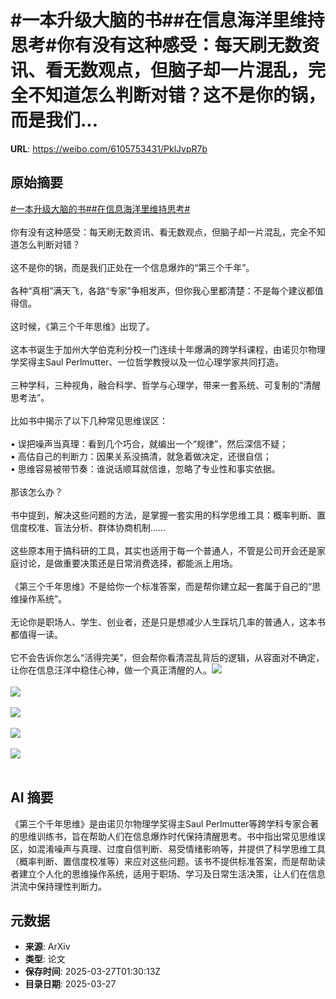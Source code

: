 # #一本升级大脑的书##在信息海洋里维持思考#你有没有这种感受：每天刷无数资讯、看无数观点，但脑子却一片混乱，完全不知道怎么判断对错？这不是你的锅，而是我们...

**URL**: https://weibo.com/6105753431/PklJvpR7b

## 原始摘要

<a href="https://m.weibo.cn/search?containerid=231522type%3D1%26t%3D10%26q%3D%23%E4%B8%80%E6%9C%AC%E5%8D%87%E7%BA%A7%E5%A4%A7%E8%84%91%E7%9A%84%E4%B9%A6%23&amp;extparam=%23%E4%B8%80%E6%9C%AC%E5%8D%87%E7%BA%A7%E5%A4%A7%E8%84%91%E7%9A%84%E4%B9%A6%23" data-hide=""><span class="surl-text">#一本升级大脑的书#</span></a><a href="https://m.weibo.cn/search?containerid=231522type%3D1%26t%3D10%26q%3D%23%E5%9C%A8%E4%BF%A1%E6%81%AF%E6%B5%B7%E6%B4%8B%E9%87%8C%E7%BB%B4%E6%8C%81%E6%80%9D%E8%80%83%23&amp;extparam=%23%E5%9C%A8%E4%BF%A1%E6%81%AF%E6%B5%B7%E6%B4%8B%E9%87%8C%E7%BB%B4%E6%8C%81%E6%80%9D%E8%80%83%23" data-hide=""><span class="surl-text">#在信息海洋里维持思考#</span></a><br><br>你有没有这种感受：每天刷无数资讯、看无数观点，但脑子却一片混乱，完全不知道怎么判断对错？<br><br>这不是你的锅，而是我们正处在一个信息爆炸的“第三个千年”。<br><br>各种“真相”满天飞，各路“专家”争相发声，但你我心里都清楚：不是每个建议都值得信。<br><br>这时候，《第三个千年思维》出现了。<br><br>这本书诞生于加州大学伯克利分校一门连续十年爆满的跨学科课程，由诺贝尔物理学奖得主Saul Perlmutter、一位哲学教授以及一位心理学家共同打造。<br><br>三种学科，三种视角，融合科学、哲学与心理学，带来一套系统、可复制的“清醒思考法”。<br><br>比如书中揭示了以下几种常见思维误区：<br><br>•  误把噪声当真理：看到几个巧合，就编出一个“规律”，然后深信不疑；<br>•  高估自己的判断力：因果关系没搞清，就急着做决定，还很自信；<br>•  思维容易被带节奏：谁说话顺耳就信谁，忽略了专业性和事实依据。<br><br>那该怎么办？<br><br>书中提到，解决这些问题的方法，是掌握一套实用的科学思维工具：概率判断、置信度校准、盲法分析、群体协商机制……<br><br>这些原本用于搞科研的工具，其实也适用于每一个普通人，不管是公司开会还是家庭讨论，是做重要决策还是日常消费选择，都能派上用场。<br><br>《第三个千年思维》不是给你一个标准答案，而是帮你建立起一套属于自己的“思维操作系统”。<br><br>无论你是职场人、学生、创业者，还是只是想减少人生踩坑几率的普通人，这本书都值得一读。<br><br>它不会告诉你怎么“活得完美”，但会帮你看清混乱背后的逻辑，从容面对不确定，让你在信息汪洋中稳住心神，做一个真正清醒的人。<img style="" src="https://tvax4.sinaimg.cn/large/006Fd7o3gy1hzuia5v3vrj30m80m8k09.jpg" referrerpolicy="no-referrer"><br><br><img style="" src="https://tvax2.sinaimg.cn/large/006Fd7o3gy1hzuia742ffj30m80m8n7a.jpg" referrerpolicy="no-referrer"><br><br><img style="" src="https://tvax1.sinaimg.cn/large/006Fd7o3gy1hzuia8mxdzj30m80m8gy9.jpg" referrerpolicy="no-referrer"><br><br><img style="" src="https://tvax3.sinaimg.cn/large/006Fd7o3gy1hzuiab0hmqj30m80m8k41.jpg" referrerpolicy="no-referrer"><br><br><img style="" src="https://tvax2.sinaimg.cn/large/006Fd7o3gy1hzuiafzr5rj30m80m8gy8.jpg" referrerpolicy="no-referrer"><br><br>

## AI 摘要

《第三个千年思维》是由诺贝尔物理学奖得主Saul Perlmutter等跨学科专家合著的思维训练书，旨在帮助人们在信息爆炸时代保持清醒思考。书中指出常见思维误区，如混淆噪声与真理、过度自信判断、易受情绪影响等，并提供了科学思维工具（概率判断、置信度校准等）来应对这些问题。该书不提供标准答案，而是帮助读者建立个人化的思维操作系统，适用于职场、学习及日常生活决策，让人们在信息洪流中保持理性判断力。

## 元数据

- **来源**: ArXiv
- **类型**: 论文
- **保存时间**: 2025-03-27T01:30:13Z
- **目录日期**: 2025-03-27
